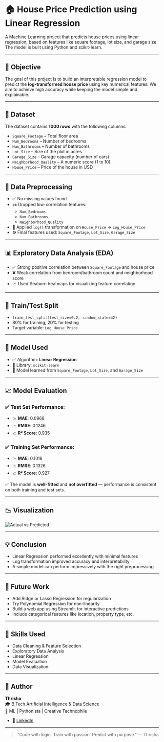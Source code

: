# 🏠 House Price Prediction using Linear Regression

A Machine Learning project that predicts house prices using linear regression, based on features like square footage, lot size, and garage size. The model is built using Python and scikit-learn.

---

## 🎯 Objective

The goal of this project is to build an interpretable regression model to predict the **log-transformed house price** using key numerical features. We aim to achieve high accuracy while keeping the model simple and explainable.

---

## 📂 Dataset

The dataset contains **1000 rows** with the following columns:

- `Square_Footage` – Total floor area
- `Num_Bedrooms` – Number of bedrooms
- `Num_Bathrooms` – Number of bathrooms
- `Lot_Size` – Size of the plot in acres
- `Garage_Size` – Garage capacity (number of cars)
- `Neighborhood_Quality` – A numeric score (1 to 10)
- `House_Price` – Price of the house in USD

---

## 🧼 Data Preprocessing

- ✅ No missing values found
- ✂️ Dropped low-correlation features:
  - `Num_Bedrooms`
  - `Num_Bathrooms`
  - `Neighborhood_Quality`
- 🔄 Applied `log()` transformation on `House_Price` → `Log_House_Price`
- ⚙️ Final features used: `Square_Footage`, `Lot_Size`, `Garage_Size`

---

## 📊 Exploratory Data Analysis (EDA)

- ✅ Strong positive correlation between `Square_Footage` and house price
- ❌ Weak correlation from bedroom/bathroom count and neighborhood score
- 📈 Used Seaborn heatmaps for visualizing feature correlation

---

## 🔁 Train/Test Split

- `train_test_split(test_size=0.2, random_state=42)`
- 80% for training, 20% for testing
- Target variable: `Log_House_Price`

---

## 🤖 Model Used

- ✅ Algorithm: **Linear Regression**
- 🔧 Library: `scikit-learn`
- 🧠 Model learned from `Square_Footage`, `Lot_Size`, and `Garage_Size`

---

## 📈 Model Evaluation

### ✅ Test Set Performance:

- 📉 **MAE**: 0.0966  
- 📉 **RMSE**: 0.1246  
- 📈 **R² Score**: 0.935

### ✅ Training Set Performance:

- 📉 **MAE**: 0.1016  
- 📉 **RMSE**: 0.1326  
- 📈 **R² Score**: 0.927

✅ The model is **well-fitted** and **not overfitted** — performance is consistent on both training and test sets.

---

## 📉 Visualization

![Actual vs Predicted](https://github.com/user-attachments/assets/c590197d-8cbf-4a7e-8ab9-b3a2e86fae31)



---

## 💡 Conclusion

- Linear Regression performed excellently with minimal features
- Log transformation improved accuracy and interpretability
- A simple model can perform impressively with the right preprocessing

---

## 🚀 Future Work

- Add Ridge or Lasso Regression for regularization
- Try Polynomial Regression for non-linearity
- Build a web app using Streamlit for interactive predictions
- Include categorical features like location, property type, etc.

---

## 🧠 Skills Used

- Data Cleaning & Feature Selection
- Exploratory Data Analysis
- Linear Regression
- Model Evaluation
- Data Visualization

---

## 💬 Author

**Thrisha**  
🎓 B.Tech Artificial Intelligence & Data Science  
👑 ML | Pythonista | Creative Technophile  

- 💼 [LinkedIn](https://www.linkedin.com/in/thrisha-s-299970266)

---

> "Code with logic. Train with passion. Predict with purpose." — Thrisha
